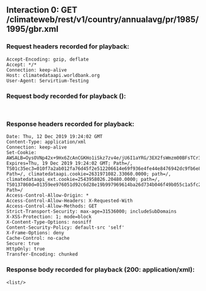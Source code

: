 ## Interaction 0: GET /climateweb/rest/v1/country/annualavg/pr/1985/1995/gbr.xml

### Request headers recorded for playback:

```
Accept-Encoding: gzip, deflate
Accept: */*
Connection: keep-alive
Host: climatedataapi.worldbank.org
User-Agent: Servirtium-Testing
```

### Request body recorded for playback ():

```


```

### Response headers recorded for playback:

```
Date: Thu, 12 Dec 2019 19:24:02 GMT
Content-Type: application/xml
Connection: keep-alive
Set-Cookie: AWSALB=OysOVNp42x+9Hx6ZcAnCGKHo1iSkz7zv4e/jU6I1aYRG/3EX2fsWmzm00BFsTCr30uBMvSjmygCKi9JNj0cboqlfzZfeXdihHgd9Vyz7SoQWAVTTPLcSys4QY168; Expires=Thu, 19 Dec 2019 19:24:02 GMT; Path=/, TS01c35ec3=010f7a2ab012fa76d45f2e512206614e69f936e4fe44e8476942dc9fb6e85b3024a075813077b4eae884112b1917d8eafd8e8640fb; Path=/, climatedataapi.cookie=2631971082.33060.0000; path=/, climatedataapi_ext.cookie=2543958026.20480.0000; path=/, TS0137860d=01359ee976051d92c6d28e19b997969614ba26d734b046f49b055c1a5fc203de94e125023592c2d3c8b5ef14964e45e65963808c0d809e349a5934d4abb3d9588c3669238e15e5ca4fa8b03fcb2519e62e0370b101b6ae353e4928db91a813b4fa11299c64; Path=/
Access-Control-Allow-Origin: *
Access-Control-Allow-Headers: X-Requested-With
Access-Control-Allow-Methods: GET
Strict-Transport-Security: max-age=31536000; includeSubDomains
X-XSS-Protection: 1; mode=block
X-Content-Type-Options: nosniff
Content-Security-Policy: default-src 'self'
X-Frame-Options: deny
Cache-Control: no-cache
Secure: true
HttpOnly: true
Transfer-Encoding: chunked
```

### Response body recorded for playback (200: application/xml):

```
<list/>
```